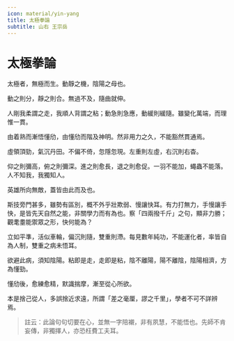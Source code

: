 ```yaml
---
icon: material/yin-yang
title: 太極拳論 
subtitle: 山右 王宗岳
---
```


# 太極拳論 

太極者，無極而生。動靜之機，陰陽之母也。

動之則分，靜之則合。無過不及，隨曲就伸。

人剛我柔謂之走，我順人背謂之粘；動急則急應，動緩則緩隨。雖變化萬端，而理惟一貫。

由着熟而漸悟懂劤，由懂劤而階及神明。然非用力之久，不能豁然貫通焉。

虛領頂勁，氣沉丹田。不偏不倚，忽隱忽現。左重則左虛，右沉則右杳。

仰之則彌高，俯之則彌深。進之則愈長，退之則愈促。一羽不能加，蠅蟲不能落。人不知我，我獨知人。

英雄所向無敵，蓋皆由此而及也。

斯技旁門甚多，雖勢有區別，概不外乎壯欺弱、慢讓快耳。有力打無力，手慢讓手快，是皆先天自然之能，非關學力而有為也。察「四兩撥千斤」之句，顯非力勝；觀耄耋能禦眾之形，快何能為？

立如平準，活似車輪，偏沉則隨，雙重則滯。每見數年純功，不能運化者，率皆自為人制，雙重之病未悟耳。

欲避此病，須知陰陽。粘即是走，走即是粘，陰不離陽，陽不離陰，陰陽相濟，方為懂勁。

懂劤後，愈練愈精，默識揣摩，漸至從心所欲。

本是捨己從人，多誤捨近求遠，所謂「差之毫厘，謬之千里」，學者不可不詳辨焉。

> 註云：此論句句切要在心，並無一字陪襯，非有夙慧，不能悟也。先師不肯妄傳，非獨擇人，亦恐枉費工夫耳。

